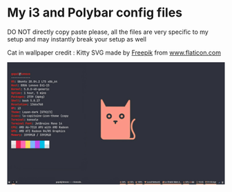 # My i3 and Polybar config files 

DO NOT directly copy paste please, all the files are very specific to my setup and may instantly break your setup as well


Cat in wallpaper credit :
Kitty SVG  made by <a href="https://www.freepik.com" title="Freepik">Freepik</a> from <a href="https://www.flaticon.com/" title="Flaticon">www.flaticon.com</a>

<img src="./screenshot.png"/>